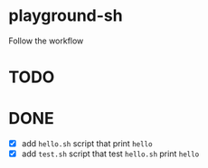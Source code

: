 # playground-sh
Follow the workflow

# TODO

# DONE
- [x] add `hello.sh` script that print `hello`
- [x] add `test.sh` script that test `hello.sh` print `hello`
